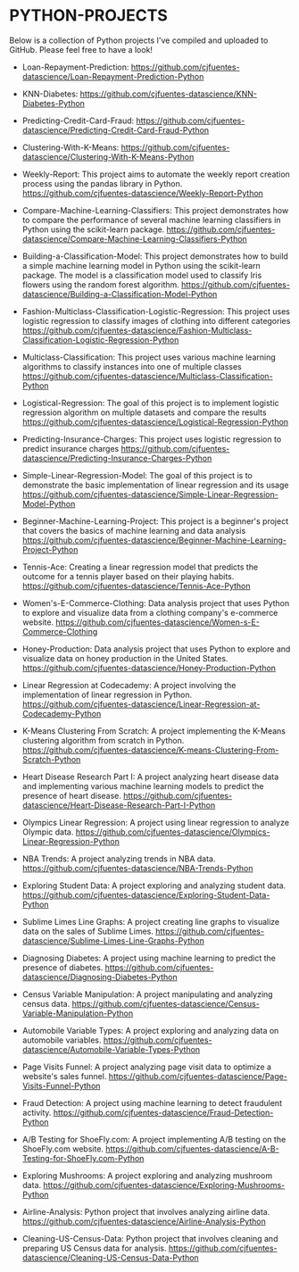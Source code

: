 # PYTHON-PROJECTS

Below is a collection of Python projects I've compiled and uploaded to GitHub. Please feel free to have a look!

- Loan-Repayment-Prediction: https://github.com/cjfuentes-datascience/Loan-Repayment-Prediction-Python

- KNN-Diabetes: https://github.com/cjfuentes-datascience/KNN-Diabetes-Python

- Predicting-Credit-Card-Fraud: https://github.com/cjfuentes-datascience/Predicting-Credit-Card-Fraud-Python

- Clustering-With-K-Means: https://github.com/cjfuentes-datascience/Clustering-With-K-Means-Python

- Weekly-Report: This project aims to automate the weekly report creation process using the pandas library in Python. https://github.com/cjfuentes-datascience/Weekly-Report-Python

- Compare-Machine-Learning-Classifiers: This project demonstrates how to compare the performance of several machine learning classifiers in Python using the scikit-learn package. https://github.com/cjfuentes-datascience/Compare-Machine-Learning-Classifiers-Python

- Building-a-Classification-Model: This project demonstrates how to build a simple machine learning model in Python using the scikit-learn package. The model is a classification model used to classify Iris flowers using the random forest algorithm. https://github.com/cjfuentes-datascience/Building-a-Classification-Model-Python

- Fashion-Multiclass-Classification-Logistic-Regression: This project uses logistic regression to classify images of clothing into different categories
 https://github.com/cjfuentes-datascience/Fashion-Multiclass-Classification-Logistic-Regression-Python

- Multiclass-Classification: This project uses various machine learning algorithms to classify instances into one of multiple classes
 https://github.com/cjfuentes-datascience/Multiclass-Classification-Python

- Logistical-Regression: The goal of this project is to implement logistic regression algorithm on multiple datasets and compare the results
 https://github.com/cjfuentes-datascience/Logistical-Regression-Python

- Predicting-Insurance-Charges: This project uses logistic regression to predict insurance charges
 https://github.com/cjfuentes-datascience/Predicting-Insurance-Charges-Python

- Simple-Linear-Regression-Model: The goal of this project is to demonstrate the basic implementation of linear regression and its usage https://github.com/cjfuentes-datascience/Simple-Linear-Regression-Model-Python

- Beginner-Machine-Learning-Project: This project is a beginner's project that covers the basics of machine learning and data analysis
 https://github.com/cjfuentes-datascience/Beginner-Machine-Learning-Project-Python

- Tennis-Ace: Creating a linear regression model that predicts the outcome for a tennis player based on their playing habits. https://github.com/cjfuentes-datascience/Tennis-Ace-Python

- Women's-E-Commerce-Clothing: Data analysis project that uses Python to explore and visualize data from a clothing company's e-commerce website.  https://github.com/cjfuentes-datascience/Women-s-E-Commerce-Clothing

- Honey-Production: Data analysis project that uses Python to explore and visualize data on honey production in the United States.
 https://github.com/cjfuentes-datascience/Honey-Production-Python

- Linear Regression at Codecademy: A project involving the implementation of linear regression in Python.
https://github.com/cjfuentes-datascience/Linear-Regression-at-Codecademy-Python

- K-Means Clustering From Scratch: A project implementing the K-Means clustering algorithm from scratch in Python. 
https://github.com/cjfuentes-datascience/K-means-Clustering-From-Scratch-Python

- Heart Disease Research Part I: A project analyzing heart disease data and implementing various machine learning models to predict the presence of heart disease.
https://github.com/cjfuentes-datascience/Heart-Disease-Research-Part-I-Python

- Olympics Linear Regression: A project using linear regression to analyze Olympic data.
https://github.com/cjfuentes-datascience/Olympics-Linear-Regression-Python

- NBA Trends: A project analyzing trends in NBA data.
https://github.com/cjfuentes-datascience/NBA-Trends-Python

- Exploring Student Data: A project exploring and analyzing student data.
https://github.com/cjfuentes-datascience/Exploring-Student-Data-Python

- Sublime Limes Line Graphs: A project creating line graphs to visualize data on the sales of Sublime Limes.
https://github.com/cjfuentes-datascience/Sublime-Limes-Line-Graphs-Python

- Diagnosing Diabetes: A project using machine learning to predict the presence of diabetes.
https://github.com/cjfuentes-datascience/Diagnosing-Diabetes-Python

- Census Variable Manipulation: A project manipulating and analyzing census data.
https://github.com/cjfuentes-datascience/Census-Variable-Manipulation-Python

- Automobile Variable Types: A project exploring and analyzing data on automobile variables.
https://github.com/cjfuentes-datascience/Automobile-Variable-Types-Python

- Page Visits Funnel: A project analyzing page visit data to optimize a website's sales funnel.
https://github.com/cjfuentes-datascience/Page-Visits-Funnel-Python

- Fraud Detection: A project using machine learning to detect fraudulent activity.
https://github.com/cjfuentes-datascience/Fraud-Detection-Python

- A/B Testing for ShoeFly.com: A project implementing A/B testing on the ShoeFly.com website. https://github.com/cjfuentes-datascience/A-B-Testing-for-ShoeFly.com-Python

- Exploring Mushrooms: A project exploring and analyzing mushroom data.
https://github.com/cjfuentes-datascience/Exploring-Mushrooms-Python

- Airline-Analysis: Python project that involves analyzing airline data. https://github.com/cjfuentes-datascience/Airline-Analysis-Python

- Cleaning-US-Census-Data: Python project that involves cleaning and preparing US Census data for analysis. https://github.com/cjfuentes-datascience/Cleaning-US-Census-Data-Python

